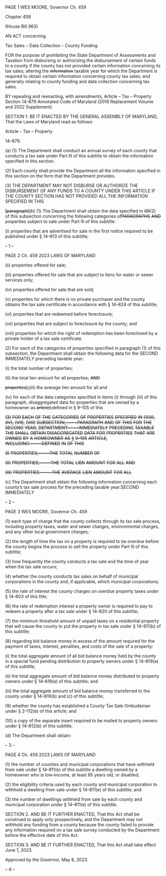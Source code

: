 PAGE 1
WES MOORE, Governor Ch. 459

Chapter 459

(House Bill 963)

AN ACT concerning

Tax Sales – Data Collection – County Funding

FOR the purpose of prohibiting the State Department of Assessments and Taxation from
disbursing or authorizing the disbursement of certain funds to a county if the county
has not provided certain information concerning its tax sales; altering the
~~information~~ taxable year for which the Department is required to obtain certain
information concerning county tax sales; and generally relating to county funding
and data collection concerning tax sales.

BY repealing and reenacting, with amendments,
Article – Tax – Property
Section 14–879
Annotated Code of Maryland
(2019 Replacement Volume and 2022 Supplement)

SECTION 1. BE IT ENACTED BY THE GENERAL ASSEMBLY OF MARYLAND,
That the Laws of Maryland read as follows:

Article – Tax – Property

14–879.

(a) (1) The Department shall conduct an annual survey of each county that
conducts a tax sale under Part III of this subtitle to obtain the information specified in this
section.

(2) Each county shall provide the Department all the information specified
in this section on the form that the Department provides.

(3) THE DEPARTMENT MAY NOT DISBURSE OR AUTHORIZE THE
DISBURSEMENT OF ANY FUNDS TO A COUNTY UNDER THIS ARTICLE IF THE COUNTY
SECTION.HAS NOT PROVIDED ALL THE INFORMATION SPECIFIED IN THIS

~~[paragraph]~~(b) (1) The Department shall obtain the data specified in
~~(3)~~(2) of this subsection concerning the following categories of~~PARAGRAPHS~~ ~~AND~~
properties subject to sale under Part III of this subtitle:

(i) properties that are advertised for sale in the first notice required
to be published under § 14–813 of this subtitle;

– 1 –

PAGE 2
Ch. 459 2023 LAWS OF MARYLAND

(ii) properties offered for sale;

(iii) properties offered for sale that are subject to liens for water or
sewer services only;

(iv) properties offered for sale that are sold;

(v) properties for which there is no private purchaser and the county
obtains the tax sale certificate in accordance with § 14–824 of this subtitle;

(vi) properties that are redeemed before foreclosure;

(vii) properties that are subject to foreclosure by the county; and

(viii) properties for which the right of redemption has been foreclosed
by a private holder of a tax sale certificate.

(2) For each of the categories of properties specified in paragraph (1) of this
subsection, the Department shall obtain the following data for the SECOND IMMEDIATELY
preceding taxable year:

(i) the total number of properties;

(ii) the total lien amount for all properties; ~~AND~~

~~properties[;~~(iii) the average lien amount for all and

(iv) for each of the data categories specified in items (i) through (iii)
of this paragraph, disaggregated data for properties that are owned by a homeowner as
~~article].~~defined in § 9–105 of this

~~(3)~~ ~~FOR~~ ~~EACH~~ ~~OF~~ ~~THE~~ ~~CATEGORIES~~ ~~OF~~ ~~PROPERTIES~~ ~~SPECIFIED~~ ~~IN~~
~~(1)(II),~~ ~~(IV),~~ ~~(VII),~~ ~~(VIII)~~ ~~SUBSECTION,~~~~PARAGRAPH~~ ~~AND~~ ~~OF~~ ~~THIS~~ ~~FOR~~ ~~THE~~ ~~SECOND~~
~~YEAR,~~ ~~DEPARTMENT~~~~IMMEDIATELY~~ ~~PRECEDING~~ ~~TAXABLE~~ ~~THE~~ ~~SHALL~~ ~~OBTAIN~~
~~DISAGGREGATED~~ ~~DATA~~ ~~FOR~~ ~~PROPERTIES~~ ~~THAT~~ ~~ARE~~ ~~OWNED~~ ~~BY~~ ~~A~~ ~~HOMEOWNER~~ ~~AS~~
~~§~~ ~~9–105~~ ~~ARTICLE,~~ ~~INCLUDING:~~~~DEFINED~~ ~~IN~~ ~~OF~~ ~~THIS~~

~~(I)~~ ~~PROPERTIES;~~~~THE~~ ~~TOTAL~~ ~~NUMBER~~ ~~OF~~

~~(II)~~ ~~PROPERTIES;~~~~THE~~ ~~TOTAL~~ ~~LIEN~~ ~~AMOUNT~~ ~~FOR~~ ~~ALL~~ ~~AND~~

~~(III)~~ ~~PROPERTIES.~~~~THE~~ ~~AVERAGE~~ ~~LIEN~~ ~~AMOUNT~~ ~~FOR~~ ~~ALL~~

(c) The Department shall obtain the following information concerning each
county’s tax sale process for the preceding taxable year:SECOND IMMEDIATELY

– 2 –

PAGE 3
WES MOORE, Governor Ch. 459

(1) each type of charge that the county collects through its tax sale process,
including property taxes, water and sewer charges, environmental charges, and any other
local government charges;

(2) the length of time the tax on a property is required to be overdue before
the county begins the process to sell the property under Part III of this subtitle;

(3) how frequently the county conducts a tax sale and the time of year when
the tax sale occurs;

(4) whether the county conducts tax sales on behalf of municipal
corporations in the county and, if applicable, which municipal corporations;

(5) the rate of interest the county charges on overdue property taxes under
§ 14–603 of this title;

(6) the rate of redemption interest a property owner is required to pay to
redeem a property after a tax sale under § 14–820 of this subtitle;

(7) the minimum threshold amount of unpaid taxes on a residential
property that will cause the county to put the property in tax sale under § 14–811(b) of this
subtitle;

(8) regarding bid balance money in excess of the amount required for the
payment of taxes, interest, penalties, and costs of the sale of a property:

(i) the total aggregate amount of all bid balance money held by the
county in a special fund pending distribution to property owners under § 14–819(a) of this
subtitle;

(ii) the total aggregate amount of bid balance money distributed to
property owners under § 14–819(a) of this subtitle; and

(iii) the total aggregate amount of bid balance money transferred to
the county under § 14–819(b) and (c) of this subtitle;

(9) whether the county has established a County Tax Sale Ombudsman
under § 2–112(e) of this article; and

(10) a copy of the separate insert required to be mailed to property owners
under § 14–812(b) of this subtitle.

(d) The Department shall obtain:

– 3 –

PAGE 4
Ch. 459 2023 LAWS OF MARYLAND

(1) the number of counties and municipal corporations that have withheld
from sale under § 14–811(e) of this subtitle a dwelling owned by a homeowner who is
low–income, at least 65 years old, or disabled;

(2) the eligibility criteria used by each county and municipal corporation to
withhold a dwelling from sale under § 14–811(e) of this subtitle; and

(3) the number of dwellings withheld from sale by each county and
municipal corporation under § 14–811(e) of this subtitle.

SECTION 2. AND BE IT FURTHER ENACTED, That this Act shall be construed to
apply only prospectively, and the Department may not withhold any funding from a county
because the county failed to provide any information required on a tax sale survey
conducted by the Department before the effective date of this Act.

SECTION 3. AND BE IT FURTHER ENACTED, That this Act shall take effect June
1, 2023.

Approved by the Governor, May 8, 2023.

– 4 –
